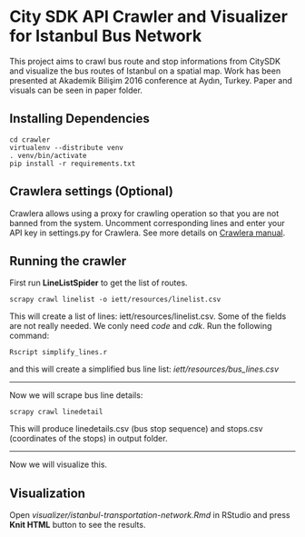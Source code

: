 # City SDK API Crawler and Visualizer for Istanbul Bus Network

This project aims to crawl bus route and stop informations from CitySDK and visualize the bus routes of Istanbul on a spatial map. Work has been presented at Akademik Bilişim 2016 conference at Aydın, Turkey. Paper and visuals can be seen in paper folder.

## Installing Dependencies

    cd crawler
    virtualenv --distribute venv
    . venv/bin/activate
    pip install -r requirements.txt

## Crawlera settings (Optional)

Crawlera allows using a proxy for crawling operation so that you are not banned from the system. Uncomment corresponding lines and enter your API key in settings.py for Crawlera. See more details on [Crawlera manual](http://doc.scrapinghub.com/crawlera.html#crawlera-scrapy-cloud).

## Running the crawler

First run **LineListSpider** to get the list of routes.

    scrapy crawl linelist -o iett/resources/linelist.csv

This will create a list of lines: iett/resources/linelist.csv. Some of the fields are not really needed. We conly need *code* and *cdk*. Run the following command:

    Rscript simplify_lines.r

and this will create a simplified bus line list: *iett/resources/bus_lines.csv*

----

Now we will scrape bus line details:

    scrapy crawl linedetail

This will produce linedetails.csv (bus stop sequence) and stops.csv (coordinates of the stops) in output folder.

----

Now we will visualize this.

## Visualization

Open *visualizer/istanbul-transportation-network.Rmd* in RStudio and press **Knit HTML** button to see the results.
